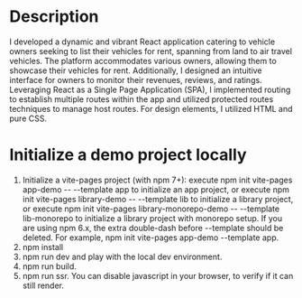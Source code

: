 # Description
I developed a dynamic and vibrant React application catering to vehicle owners seeking to list their vehicles for rent, spanning from land to air travel vehicles. The platform accommodates various owners, allowing them to showcase their vehicles for rent. Additionally, I designed an intuitive interface for owners to monitor their revenues, reviews, and ratings. Leveraging React as a Single Page Application (SPA), I implemented routing to establish multiple routes within the app and utilized protected routes techniques to manage host routes. For design elements, I utilized HTML and pure CSS.

# Initialize a demo project locally
1. Initialize a vite-pages project (with npm 7+):
    execute npm init vite-pages app-demo -- --template app to initialize an app project, or
    execute npm init vite-pages library-demo -- --template lib to initialize a library project, or
    execute npm init vite-pages library-monorepo-demo -- --template lib-monorepo to initialize a library project with monorepo setup.
    If you are using npm 6.x, the extra double-dash before --template should be deleted. For example, npm init vite-pages app-demo --template app.
2. npm install
3. npm run dev and play with the local dev environment.
4. npm run build.
5. npm run ssr. You can disable javascript in your browser, to  verify if it can still render.